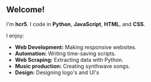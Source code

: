 ## Welcome!

I'm **hcr5**. I code in **Python**, **JavaScript**, **HTML**, and **CSS**.

I enjoy:

- **Web Development:** Making responsive websites.
- **Automation:** Writing time-saving scripts.
- **Web Scraping:** Extracting data with Python.
- **Music production:** Creating synthwave songs.
- **Design:** Designing logo's and UI's
